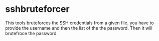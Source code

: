 # sshbruteforcer

This tools bruteforces the SSH credentials from a given file. you have to provide the username and then the list of the the password. Then it will brutefroce the password.

